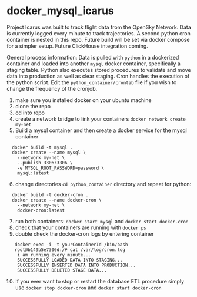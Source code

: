 # docker_mysql_icarus

Project Icarus was built to track flight data from the OpenSky Network. Data is currently logged every minute to track trajectories. A second python cron container is nested in this repo. Future build will be set via docker compose for a simpler setup. Future ClickHouse integration coming.

General process information: Data is pulled with `python` in a dockerized container and loaded into another `mysql` docker container, specifically a staging table. Python also executes stored procedures to validate and move data into production as well as clear staging. Cron handles the execution of the python script. Edit the `python_container/crontab` file if you wish to change the frequency of the cronjob.

1. make sure you installed docker on your ubuntu machine
2. clone the repo
3. cd into repo
4. create a network bridge to link your containers `docker network create my-net`
5. Build a mysql container and then create a docker service for the mysql container 

```
  docker build -t mysql .
  docker create --name mysql \
    --network my-net \
    --publish 3306:3306 \
    -e MYSQL_ROOT_PASSWORD=password \
    mysql:latest
```

6. change directories `cd python_container` directory and repeat for python: 

```
  docker build -t docker-cron .
  docker create --name docker-cron \
    --network my-net \
    docker-cron:latest
```

7. run both containers: `docker start mysql` and `docker start docker-cron`
8. check that your containers are running with `docker ps`
9. double check the docker-cron logs by entering container 

```
   docker exec -i -t yourContainerId /bin/bash
   root@b149b5e7306d:/# cat /var/log/cron.log 
    i am running every minute...
    SUCCESSFULLY LOADED DATA INTO STAGING...
    SUCCESSFULLY INSERTED DATA INTO PRODUCTION...
    SUCCESSFULLY DELETED STAGE DATA...
```

10. If you ever want to stop or restart the database ETL procedure simply use `docker stop docker-cron` and `docker start docker-cron` 